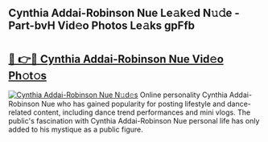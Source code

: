 ## Cynthia Addai-Robinson Nue Le𝚊k𝚎d N𝚞𝚍e - Part-bvH Vid𝚎o Photos Le𝚊ks gpFfb

# <h2><a href="http://fb9lpd.evod.top/?m=Cynthia+Addai-Robinson+Nue">🔗 👉🔴 Cynthia Addai-Robinson Nue Vid𝚎o Ph𝚘t𝚘s</a></h2>

[![Cynthia Addai-Robinson Nue N𝚞d𝚎s](https://i.imgur.com/8V9OHl7.gif)](http://fb9lpd.evod.top/?m=Cynthia+Addai-Robinson+Nue)
Online personality Cynthia Addai-Robinson Nue who has gained popularity for posting lifestyle and dance-related content, including dance trend performances and mini vlogs. The public's fascination with Cynthia Addai-Robinson Nue personal life has only added to his mystique as a public figure. 
